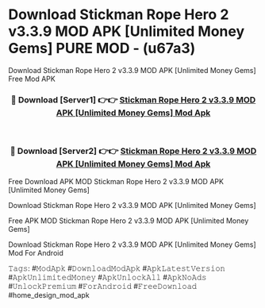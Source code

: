 # Download Stickman Rope Hero 2 v3.3.9 MOD APK [Unlimited Money Gems] PURE MOD - (u67a3)
Download Stickman Rope Hero 2 v3.3.9 MOD APK [Unlimited Money Gems] Free Mod APK

<div align="center">
<h3>🔴 Download [Server1] 👉👉 <a href="https://apk-comot.site?title=Stickman_Rope_Hero_2_v3.3.9_MOD_APK_[Unlimited_Money_Gems]">Stickman Rope Hero 2 v3.3.9 MOD APK [Unlimited Money Gems] Mod Apk</a></h3><br>

<h3>🔴 Download [Server2] 👉👉 <a href="https://apk-comot.site?title=Stickman_Rope_Hero_2_v3.3.9_MOD_APK_[Unlimited_Money_Gems]">Stickman Rope Hero 2 v3.3.9 MOD APK [Unlimited Money Gems] Mod Apk</a></h3>
</div>


Free Download APK MOD Stickman Rope Hero 2 v3.3.9 MOD APK [Unlimited Money Gems]

Download Stickman Rope Hero 2 v3.3.9 MOD APK [Unlimited Money Gems] 

Free APK MOD Stickman Rope Hero 2 v3.3.9 MOD APK [Unlimited Money Gems] 

Download Stickman Rope Hero 2 v3.3.9 MOD APK [Unlimited Money Gems] Mod For Android

𝚃𝚊𝚐𝚜: #𝙼𝚘𝚍𝙰𝚙𝚔 #𝙳𝚘𝚠𝚗𝚕𝚘𝚊𝚍𝙼𝚘𝚍𝙰𝚙𝚔 #𝙰𝚙𝚔𝙻𝚊𝚝𝚎𝚜𝚝𝚅𝚎𝚛𝚜𝚒𝚘𝚗 #𝙰𝚙𝚔𝚄𝚗𝚕𝚒𝚖𝚒𝚝𝚎𝚍𝙼𝚘𝚗𝚎𝚢 #𝙰𝚙𝚔𝚄𝚗𝚕𝚘𝚌𝚔𝙰𝚕𝚕 #𝙰𝚙𝚔𝙽𝚘𝙰𝚍𝚜 #𝚄𝚗𝚕𝚘𝚌𝚔𝙿𝚛𝚎𝚖𝚒𝚞𝚖 #𝙵𝚘𝚛𝙰𝚗𝚍𝚛𝚘𝚒𝚍 #𝙵𝚛𝚎𝚎𝙳𝚘𝚠𝚗𝚕𝚘𝚊𝚍 #home_design_mod_apk